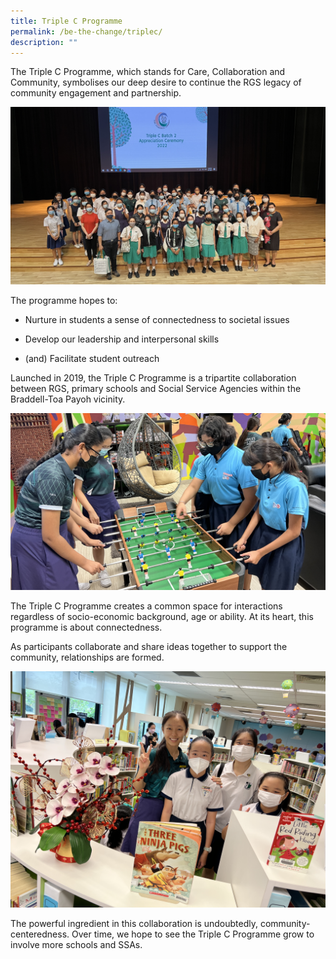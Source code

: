 ```yaml
---
title: Triple C Programme
permalink: /be-the-change/triplec/
description: ""
---
```

The Triple C Programme, which stands for Care, Collaboration and Community, symbolises our deep desire to continue the RGS legacy of community engagement and partnership. 

  ![](/images/triplec1.jpg)

The programme hopes to:

 *   Nurture in students a sense of connectedness to societal issues
    
*   Develop our leadership and interpersonal skills
    
*   (and) Facilitate student outreach
    
		
Launched in 2019, the Triple C Programme is a tripartite collaboration between RGS, primary schools and Social Service Agencies within the Braddell-Toa Payoh vicinity.

![](/images/triplec2.jpg)

The Triple C Programme creates a common space for interactions regardless of socio-economic background, age or ability. At its heart, this programme is about connectedness. 

As participants collaborate and share ideas together to support the community, relationships are formed.

![](/images/triplec3.JPG)

The powerful ingredient in this collaboration is undoubtedly, community-centeredness. Over time, we hope to see the Triple C Programme grow to involve more schools and SSAs.